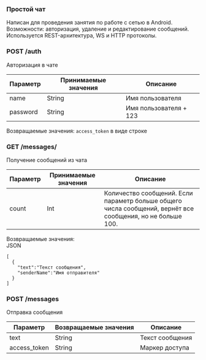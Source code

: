### Простой чат
Написан для проведения занятия по работе с сетью в Android. Возможности: авторизация, удаление и редактирование сообщений.  
Используется REST-архитектура, WS и HTTP протоколы.

### POST /auth  
Авторизация в чате

| Параметр | Принимаемые значения | Описание               |
|----------|----------------------|------------------------|
| name     | String               | Имя пользователя       |
| password | String               | Имя пользователя + 123 |

Возвращаемые значения:
`access_token` в виде строке

### GET /messages/<count>
Получение сообщений из чата

| Параметр | Принимаемые значения | Описание               |
|----------|----------------------|------------------------|
| count    | Int                  | Количество сообщений. Если параметр больше общего числа сообщений, вернёт все сообщения, но не больше 100.|


Возвращаемые значения:  
JSON
```
[
  {
    "text":"Текст сообщения",
    "senderName":"Имя отправителя"
  }
]
```

### POST /messages
Отправка сообщения

| Параметр     | Возвращаемые значения | Описание        |
|--------------|-----------------------|-----------------|
| text         | String                | Текст сообщения |
| access_token | String                | Маркер доступа  |